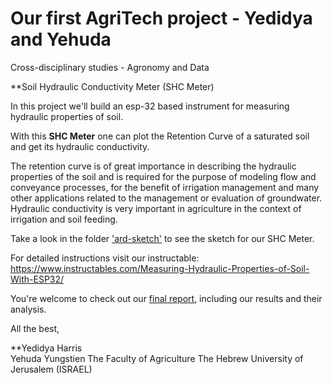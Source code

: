 # Our first AgriTech project - Yedidya and Yehuda
Cross-disciplinary studies - Agronomy and Data


**Soil Hydraulic Conductivity Meter (SHC Meter)

In this project we'll build an esp-32 based instrument for measuring hydraulic properties of soil.

With this **SHC Meter** one can plot the Retention Curve of a saturated soil and get its hydraulic conductivity.

The retention curve is of great importance in describing the hydraulic properties of the soil and is required for the purpose of modeling flow and conveyance processes, for the benefit of irrigation management and many other applications related to the management or evaluation of groundwater. Hydraulic conductivity is very important in agriculture in the context of irrigation and soil feeding.

Take a look in the folder <a href="https://github.com/deedeeharris/agritech2021/tree/main/ard-sketch">'ard-sketch'</a> to see the sketch for our SHC Meter.

For detailed instructions visit our instructable: https://www.instructables.com/Measuring-Hydraulic-Properties-of-Soil-With-ESP32/

You're welcome to check out our <a href="https://github.com/deedeeharris/agritech2021/tree/main/report">final report</a>, including our results and their analysis.

All the best,

**Yedidya Harris <br />
Yehuda Yungstien
The Faculty of Agriculture
The Hebrew University of Jerusalem (ISRAEL)

